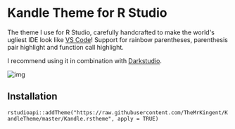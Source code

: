 # Kandle Theme for R Studio

The theme I use for R Studio, carefully handcrafted to make the world's ugliest IDE look like [VS Code](https://github.com/tal7aouy/theme)! Support for rainbow parentheses, parenthesis pair highlight and function call highlight.

I recommend using it in combination with [Darkstudio](https://github.com/rileytwo/darkstudio).
 
![img](screenshot.png)

## Installation

``rstudioapi::addTheme("https://raw.githubusercontent.com/TheMrKingent/KandleTheme/master/Kandle.rstheme", apply = TRUE)``